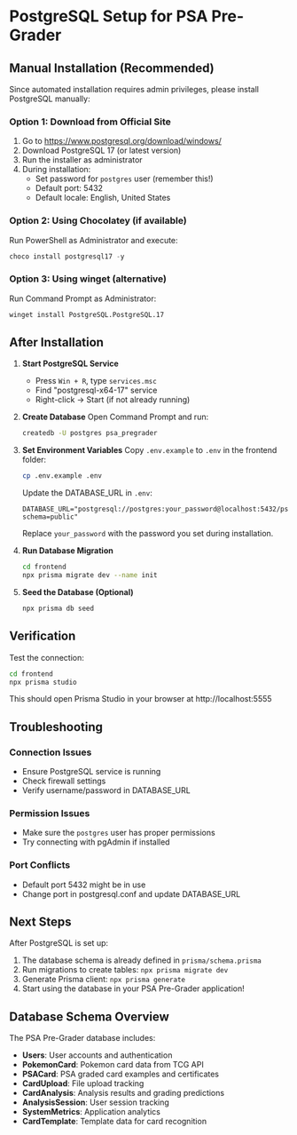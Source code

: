 # PostgreSQL Setup for PSA Pre-Grader

## Manual Installation (Recommended)

Since automated installation requires admin privileges, please install PostgreSQL manually:

### Option 1: Download from Official Site
1. Go to https://www.postgresql.org/download/windows/
2. Download PostgreSQL 17 (or latest version)
3. Run the installer as administrator
4. During installation:
   - Set password for `postgres` user (remember this!)
   - Default port: 5432
   - Default locale: English, United States

### Option 2: Using Chocolatey (if available)
Run PowerShell as Administrator and execute:
```powershell
choco install postgresql17 -y
```

### Option 3: Using winget (alternative)
Run Command Prompt as Administrator:
```cmd
winget install PostgreSQL.PostgreSQL.17
```

## After Installation

1. **Start PostgreSQL Service**
   - Press `Win + R`, type `services.msc`
   - Find "postgresql-x64-17" service
   - Right-click → Start (if not already running)

2. **Create Database**
   Open Command Prompt and run:
   ```cmd
   createdb -U postgres psa_pregrader
   ```

3. **Set Environment Variables**
   Copy `.env.example` to `.env` in the frontend folder:
   ```bash
   cp .env.example .env
   ```
   
   Update the DATABASE_URL in `.env`:
   ```
   DATABASE_URL="postgresql://postgres:your_password@localhost:5432/psa_pregrader?schema=public"
   ```
   Replace `your_password` with the password you set during installation.

4. **Run Database Migration**
   ```bash
   cd frontend
   npx prisma migrate dev --name init
   ```

5. **Seed the Database (Optional)**
   ```bash
   npx prisma db seed
   ```

## Verification

Test the connection:
```bash
cd frontend
npx prisma studio
```
This should open Prisma Studio in your browser at http://localhost:5555

## Troubleshooting

### Connection Issues
- Ensure PostgreSQL service is running
- Check firewall settings
- Verify username/password in DATABASE_URL

### Permission Issues
- Make sure the `postgres` user has proper permissions
- Try connecting with pgAdmin if installed

### Port Conflicts
- Default port 5432 might be in use
- Change port in postgresql.conf and update DATABASE_URL

## Next Steps

After PostgreSQL is set up:
1. The database schema is already defined in `prisma/schema.prisma`
2. Run migrations to create tables: `npx prisma migrate dev`
3. Generate Prisma client: `npx prisma generate`
4. Start using the database in your PSA Pre-Grader application!

## Database Schema Overview

The PSA Pre-Grader database includes:
- **Users**: User accounts and authentication
- **PokemonCard**: Pokemon card data from TCG API
- **PSACard**: PSA graded card examples and certificates
- **CardUpload**: File upload tracking
- **CardAnalysis**: Analysis results and grading predictions
- **AnalysisSession**: User session tracking
- **SystemMetrics**: Application analytics
- **CardTemplate**: Template data for card recognition